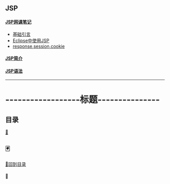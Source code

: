 ## JSP
#### <a href="JSP看网课笔记">JSP网课笔记</a>
+ <a href="JSP看网课笔记/基础引言.md">基础引言<a>
+ <a href="JSP看网课笔记/Eclipse中使用JSP.md">Eclipse中使用JSP<a>
+ <a href="JSP看网课笔记/response,session,cookie.md">response,session,cookie<a>
  
#### <a href="JSP简介.md">JSP简介</a>
#### <a href="JSP语法.md">JSP语法</a>

-----------------------------------------------------------
# ------------------标题---------------
## 目录
<a href="">:dart:</a>

<p id="p1"></p>

## :black_joker:
<a href="#title">:flower_playing_cards:回到目录</a>
#### :memo:
